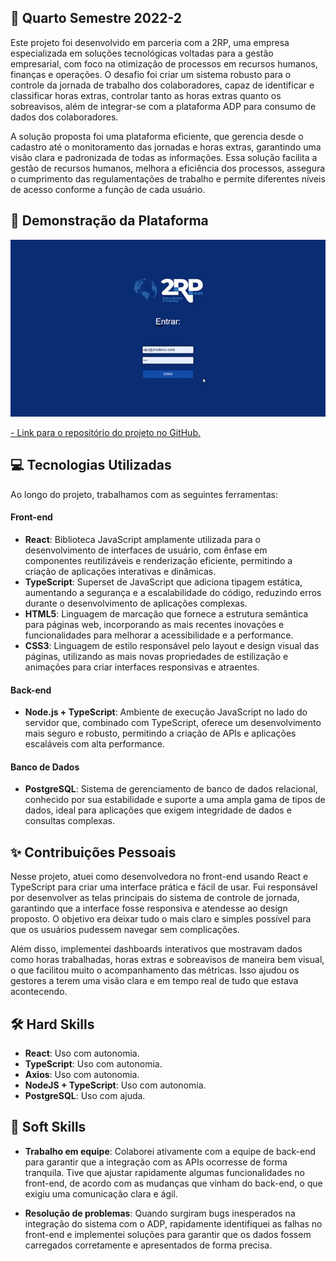 ## 📝 Quarto Semestre 2022-2

Este projeto foi desenvolvido em parceria com a 2RP, uma empresa especializada em soluções tecnológicas voltadas para a gestão empresarial, com foco na otimização de processos em 
recursos humanos, finanças e operações. O desafio foi criar um sistema robusto para o controle da jornada de trabalho dos colaboradores, capaz de identificar e classificar horas extras, 
controlar tanto as horas extras quanto os sobreavisos, além de integrar-se com a plataforma ADP para consumo de dados dos colaboradores. 

A solução proposta foi uma plataforma eficiente, que gerencia desde o cadastro até o monitoramento das jornadas e horas extras, garantindo uma visão clara e padronizada de todas as 
informações. Essa solução facilita a gestão de recursos humanos, melhora a eficiência dos processos, assegura o cumprimento das regulamentações de trabalho e permite diferentes níveis de 
acesso conforme a função de cada usuário.

## 🚀 Demonstração da Plataforma

<p align="center">
  <img src="https://github.com/deborafaria01/TG-fatec/blob/main/Gifs/lvl_adm.gif" style="width: 650px; height: auto;">
</p>

[- Link para o repositório do projeto no GitHub.](https://github.com/deborafaria01/2RP)

## 💻 Tecnologias Utilizadas
Ao longo do projeto, trabalhamos com as seguintes ferramentas:

#### Front-end
- **React**: Biblioteca JavaScript amplamente utilizada para o desenvolvimento de interfaces de usuário, com ênfase em componentes reutilizáveis e renderização eficiente, permitindo a 
criação de aplicações interativas e dinâmicas.
- **TypeScript**: Superset de JavaScript que adiciona tipagem estática, aumentando a segurança e a escalabilidade do código, reduzindo erros durante o desenvolvimento de aplicações 
complexas.
- **HTML5**: Linguagem de marcação que fornece a estrutura semântica para páginas web, incorporando as mais recentes inovações e funcionalidades para melhorar a acessibilidade e a 
performance.
- **CSS3**: Linguagem de estilo responsável pelo layout e design visual das páginas, utilizando as mais novas propriedades de estilização e animações para criar interfaces responsivas e 
atraentes.

#### Back-end
- **Node.js + TypeScript**: Ambiente de execução JavaScript no lado do servidor que, combinado com TypeScript, oferece um desenvolvimento mais seguro e robusto, permitindo a criação de 
APIs e aplicações escaláveis com alta performance.
  
#### Banco de Dados
- **PostgreSQL**: Sistema de gerenciamento de banco de dados relacional, conhecido por sua estabilidade e suporte a uma ampla gama de tipos de dados, ideal para aplicações que exigem 
integridade de dados e consultas complexas.

## ✨ Contribuições Pessoais

Nesse projeto, atuei como desenvolvedora no front-end usando React e TypeScript para criar uma interface prática e fácil de usar. Fui responsável por desenvolver as telas principais 
do sistema de controle de jornada, garantindo que a interface fosse responsiva e atendesse ao design proposto. O objetivo era deixar tudo o mais claro e simples possível para que os 
usuários pudessem navegar sem complicações.

Além disso, implementei dashboards interativos que mostravam dados como horas trabalhadas, horas extras e sobreavisos de maneira bem visual, o que facilitou muito o acompanhamento das 
métricas. Isso ajudou os gestores a terem uma visão clara e em tempo real de tudo que estava acontecendo.

## 🛠️ Hard Skills

- **React**: Uso com autonomia.
- **TypeScript**: Uso com autonomia.
- **Axios**: Uso com autonomia.
- **NodeJS + TypeScript**: Uso com autonomia.
- **PostgreSQL**: Uso com ajuda.

## 🌱 Soft Skills

- **Trabalho em equipe**: Colaborei ativamente com a equipe de back-end para garantir que a integração com as APIs ocorresse de forma tranquila. Tive que ajustar rapidamente algumas 
funcionalidades no front-end, de acordo com as mudanças que vinham do back-end, o que exigiu uma comunicação clara e ágil.

- **Resolução de problemas**: Quando surgiram bugs inesperados na integração do sistema com o ADP, rapidamente identifiquei as falhas no front-end e implementei soluções para garantir 
que os dados fossem carregados corretamente e apresentados de forma precisa.




